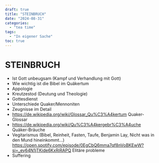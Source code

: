 ```yaml
---
draft: true
title: "STEINBRUCH"
date: "2024-08-31"
categories:
  - "tea time"
tags:
  - "In eigener Sache"
toc: true
---
```




STEINBRUCH
==========

* Ist Gott unbeugsam (Kampf und Verhandlung mit Gott)
* Wie wichtig ist die Bibel im Quäkertum
* Appologie
* Kreutzestod (Deutung und Theologie)
* Gottesdienst
* Unterschiede Quaker/Mennoniten
* Zeugnisse im Detail
* https://de.wikipedia.org/wiki/Glossar_Qu%C3%A4kertum Quaker-Glossar
* https://de.wikipedia.org/wiki/Qu%C3%A4kergebr%C3%A4uche Quäker-Bräuche
* Vegitarismus (Bibel, Reinheit, Fasten, Taufe, Benjamin Lay, Nicht was in den Mund hineinkommt...) https://open.spotify.com/episode/0EgCbQ6mma7qf8nVoBKEwW?si=_ey64N1jTKide6KxRiRAPQ Elitäre probleme
* Suffering